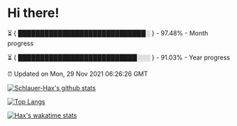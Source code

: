 # Hi there!

⏳ { █████████████████████████████░ } - 97.48% - Month progress

⏳ { ███████████████████████████░░░ } - 91.03% - Year progress

⏰ Updated on Mon, 29 Nov 2021 06:26:26 GMT


[![Schlauer-Hax's github stats](https://github-readme-stats.vercel.app/api?username=Schlauer-Hax&show_icons=true&theme=dark&count_private=true)](https://github.com/Schlauer-Hax)


[![Top Langs](https://github-readme-stats.vercel.app/api/top-langs/?username=Schlauer-Hax&layout=compact&theme=dark)](https://github.com/Schlauer-Hax?tab=repositories)


[![Hax's wakatime stats](https://github-readme-stats.vercel.app/api/wakatime?username=Hax&theme=dark)](https://wakatime.com/@Hax)

